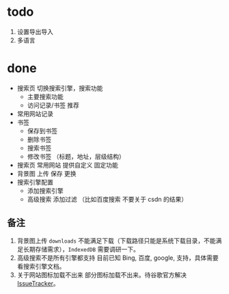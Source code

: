 # todo

1. 设置导出导入
2. 多语言

# done

- 搜索页 切换搜索引擎，搜索功能
  - 主要搜索功能
  - 访问记录/书签 推荐
- 常用网站记录
- 书签
  - 保存到书签
  - 删除书签
  - 搜索书签
  - 修改书签 （标题，地址，层级结构）
- 搜索页 常用网站 提供自定义 固定功能
- 背景图 上传 保存 更换
- 搜索引擎配置
  - 添加搜索引擎
  - 高级搜索 添加过滤 （比如百度搜索 不要关于 csdn 的结果）

## 备注

1. 背景图上传 `downloads` 不能满足下载（下载路径只能是系统下载目录，不能满足长期存储需求），`IndexedDB` 需要调研一下。
2. 高级搜索不是所有引擎都支持 目前已知 Bing, 百度, google, 支持，具体需要看搜索引擎文档。
3. 关于网站图标加载不出来 部分图标加载不出来。待谷歌官方解决[IssueTracker](https://issuetracker.google.com/issues/334120886)。

